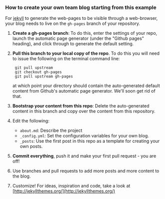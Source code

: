 ### How to create your own team blog starting from this example

For [jekyll](http://jekyllrb.com) to generate the web-pages to be visible through a web-browser, your blog needs to live on the `gh-pages` branch of your repository.

1. **Create a gh-pages branch**: To do this, enter the settings of your repo, launch the automatic page generator (under the "Github pages" heading), and click through to generate the default setting. 

1. **Pull this branch to your local copy of the repo**. To do this you will need to issue the following on the terminal command line: 

        git pull upstream
    	git checkout gh-pages
	    git pull upstream gh-pages

   at which point your directory should contain the auto-generated default content from 
   Github's automatic page generator. We'll soon get rid of that.

1. **Bootstrap your content from this repo**: Delete the auto-generated content in this branch  and copy over the content from this repository. 

1. Edit the following: 
   
   - `about.md`: Describe the project
   - `_config.yml`: Set the configuration variables for your own blog.
   - `_posts`: Use the first post in this repo as a template for creating your own posts.
   
1. **Commit everything**, push it and make your first pull request - you are off! 

1. Use branches and pull requests to add more posts and more content to the blog. 

1. Customize! For ideas, inspiration and code, take a look at [http://jekyllthemes.org/](http://jekyllthemes.org/)



 
